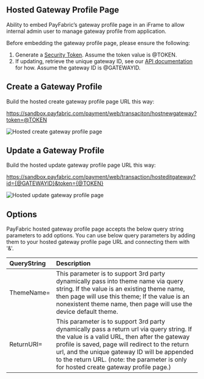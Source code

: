 ## Hosted Gateway Profile Page

Ability to embed PayFabric’s gateway profile page in an iFrame to allow internal admin user to manage gateway profile from application.

Before embedding the gateway profile page, please ensure the following:

1. Generate a [Security Token](/Sections/Security%20Token.md).  Assume the token value is @TOKEN.
2. If updating, retrieve the unique gateway ID, see our [API documentation](../../../../PayFabric-APIs/blob/master/PayFabric/Sections/Payment%20Gateway%20Profiles.md#retrieve-a-payment-gateway-profile) for how.  Assume the gateway ID is @GATEWAYID.

Create a Gateway Profile
-----------------------------

Build the hosted create gateway profile page URL this way:

https://sandbox.payfabric.com/payment/web/transaciton/hostnewgateway?token=@TOKEN  

![Hosted create gateway profile page](https://s3-us-west-1.amazonaws.com/github-screenshot-repository/V3/HostedCreateGatewayPage.png)

Update a Gateway Profile
-----------------------------

Build the hosted update gateway profile page URL this way:

https://sandbox.payfabric.com/payment/web/transaction/hosteditgateway?id={@GATEWAYID}&token={@TOKEN}

![Hosted update gateway profile page](https://s3-us-west-1.amazonaws.com/github-screenshot-repository/V3/HostedUpdateGatewayPage.png) 

Options
-------

PayFabric hosted gateway profile page accepts the below query string parameters to add options. You can use below query parameters by adding them to your hosted gateway profile page URL and connecting them with '&'.

>
| QueryString| Description | 
|:------------- | :------------- | 
|ThemeName=|This parameter is to support 3rd party dynamically pass into theme name via query string. If the value is an existing theme name, then page will use this theme; If the value is an nonexistent theme name, then page will use the device default theme.|
|ReturnURI=|This parameter is to support 3rd party dynamically pass a return url via query string. If the value is a valid URL, then after the gateway profile is saved, page will redirect to the return url, and the unique gateway ID will be appended to the return URL. (note: the parameter is only for hosted create gateway profile page.)|
